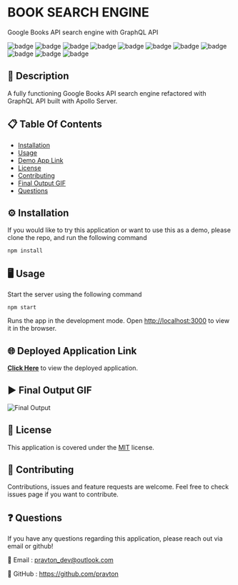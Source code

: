 # BOOK SEARCH ENGINE
Google Books API search engine with GraphQL API

![badge](https://img.shields.io/badge/licence-MIT-green) ![badge](https://img.shields.io/badge/-HTML-red) ![badge](https://img.shields.io/badge/-CSS-red) ![badge](https://img.shields.io/badge/-Javascript-red) ![badge](https://img.shields.io/badge/-Node.js-red) ![badge](https://img.shields.io/badge/-React-red) ![badge](https://img.shields.io/badge/-graphQL-red) ![badge](https://img.shields.io/badge/-apolloServerExpress-red) ![badge](https://img.shields.io/badge/-bcrypt-red) ![badge](https://img.shields.io/badge/-mongoose-red) ![badge](https://img.shields.io/badge/-jsonwebtoken-red)

## 📜 Description 

A fully functioning Google Books API search engine refactored with GraphQL API built with Apollo Server.

## 📋 Table Of Contents 
- [Installation](#%EF%B8%8F-installation)
- [Usage](#%EF%B8%8F-usage) 
- [Demo App Link](#-deployed-application-link) 
- [License](#-license) 
- [Contributing](#-contributing) 
- [Final Output GIF](#%EF%B8%8F-final-output-gif) 
- [Questions](#-questions) 

## ⚙️ Installation 

If you would like to try this application or want to use this as a demo, please clone the repo, and run the following command 

``` 
npm install
``` 

## 🖥️ Usage 

Start the server using the following command
``` 
npm start 
``` 
Runs the app in the development mode.
Open [http://localhost:3000](http://localhost:3000) to view it in the browser.

## 🌐 Deployed Application Link 

[**Click Here**](https://booksearch-engine-graphql.herokuapp.com/) to view the deployed application. 

## ▶️ Final Output GIF 

![Final Output](./client/src/images/final-output.gif "Final output of the project") 

## 📝 License 

This application is covered under the [MIT](https://choosealicense.com/licenses/mit/) license. 

## 🤝 Contributing 

Contributions, issues and feature requests are welcome. Feel free to check issues page if you want to contribute. 

## ❓ Questions 

If you have any questions regarding this application, please reach out via email or github! 

📧 Email : pravton_dev@outlook.com 

🤖 GitHub : https://github.com/pravton


